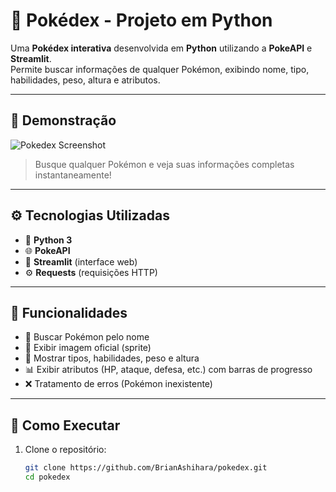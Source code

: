 # 🐉 Pokédex - Projeto em Python

Uma **Pokédex interativa** desenvolvida em **Python** utilizando a **PokeAPI** e **Streamlit**.  
Permite buscar informações de qualquer Pokémon, exibindo nome, tipo, habilidades, peso, altura e atributos.

---

## 🚀 Demonstração

![Pokedex Screenshot](assets/banner.png)

> Busque qualquer Pokémon e veja suas informações completas instantaneamente!

---

## ⚙️ Tecnologias Utilizadas

- 🐍 **Python 3**
- 🌐 **PokeAPI**
- 🎨 **Streamlit** (interface web)
- ⚙️ **Requests** (requisições HTTP)

---

## 🧠 Funcionalidades

- 🔎 Buscar Pokémon pelo nome  
- 📸 Exibir imagem oficial (sprite)  
- 🧩 Mostrar tipos, habilidades, peso e altura  
- 📊 Exibir atributos (HP, ataque, defesa, etc.) com barras de progresso  
- ❌ Tratamento de erros (Pokémon inexistente)

---

## 🏁 Como Executar

1. Clone o repositório:
   ```bash
   git clone https://github.com/BrianAshihara/pokedex.git
   cd pokedex
